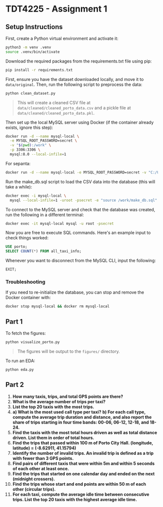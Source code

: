 # TDT4225 - Assignment 1

## Setup Instructions

First, create a Python virtual environment and activate it:

```bash
python3 -m venv .venv
source .venv/bin/activate
```

Download the required packages from the requirements.txt file using pip:

```bash
pip install -r requirements.txt
```

First, ensure you have the dataset downloaded locally, and move it to `data/original`. Then, run the following script to preprocess the data:

```bash
python clean_dataset.py
```

> This will create a cleaned CSV file at `data/cleaned/cleaned_porto_data.csv` and a pickle file at `data/cleaned/cleaned_porto_data.pkl`.

Then set up the local MySQL server using Docker (if the container already exists, ignore this step):

```bash
docker run -d --name mysql-local \
  -e MYSQL_ROOT_PASSWORD=secret \
  -v "$(pwd):/work" \
  -p 3306:3306 \
  mysql:8.0 --local-infile=1
```

For sepanta:

```bash
docker run -d --name mysql-local -e MYSQL_ROOT_PASSWORD=secret -v "C:/Users/sep_j/TDT4225/TDT4225-Assignments/assignment1:/work" -p 3306:3306 mysql:8.0 --local-infile=1
```

Run the make_db.sql script to load the CSV data into the database (this will take a while):

```bash
docker exec -i mysql-local \
  mysql --local-infile=1 -uroot -psecret -e "source /work/make_db.sql"
```

To connect to the MySQL server and check that the database was created, run the following in a different terminal:

```bash
docker exec -it mysql-local mysql -u root -psecret
```

Now you are free to execute SQL commands. Here's an example input to check things worked:

```sql
USE porto;
SELECT COUNT(*) FROM all_taxi_info;
```

Whenever you want to disconnect from the MySQL CLI, input the following:

```sql
EXIT;
```

### Troubleshooting

If you need to re-initialize the database, you can stop and remove the Docker container with:

```bash
docker stop mysql-local && docker rm mysql-local
```

## Part 1

To fetch the figures:

```bash
python visualize_porto.py
```

> The figures will be output to the `figures/` directory.

To run an EDA:

```bash
python eda.py
```

## Part 2

1. **How many taxis, trips, and total GPS points are there?**
2. **What is the average number of trips per taxi?**
3. **List the top 20 taxis with the most trips.**
4. **a) What is the most used call type per taxi?**
   **b) For each call type, compute the average trip duration and distance, and also
   report the share of trips starting in four time bands: 00-06, 06-12, 12-18, and
   18-24.**
5. **Find the taxis with the most total hours driven as well as total distance driven.
   List them in order of total hours.**
6. **Find the trips that passed within 100 m of Porto City Hall.
   (longitude, latitude) = (-8.62911, 41.15794)**
7. **Identify the number of invalid trips. An invalid trip is defined as a trip with fewer
   than 3 GPS points.**
8. **Find pairs of different taxis that were within 5m and within 5 seconds of each
   other at least once.**
9. **Find the trips that started on one calendar day and ended on the next (midnight
   crossers).**
10. **Find the trips whose start and end points are within 50 m of each other (circular
    trips).**
11. **For each taxi, compute the average idle time between consecutive trips. List the
    top 20 taxis with the highest average idle time.**
